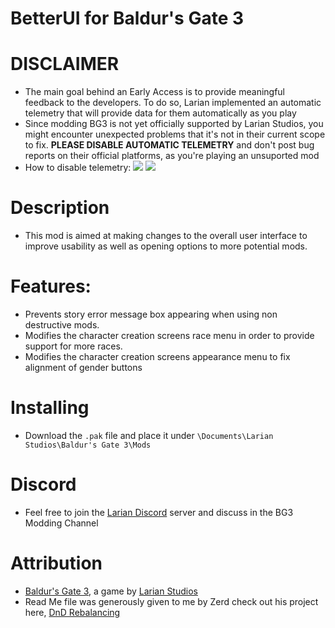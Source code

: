 BetterUI for Baldur's Gate 3
=======

# DISCLAIMER
* The main goal behind an Early Access is to provide meaningful feedback to the developers. To do so, Larian implemented an automatic telemetry that will provide data for them automatically as you play
* Since modding BG3 is not yet officially supported by Larian Studios, you might encounter unexpected problems that it's not in their current scope to fix. **PLEASE DISABLE AUTOMATIC TELEMETRY** and don't post bug reports on their official platforms, as you're playing an unsuported mod
* How to disable telemetry:
![](https://i.imgur.com/8BSSPiW.png)
![](https://i.imgur.com/huTu79h.png)

# Description
* This mod is aimed at making changes to the overall user interface to improve usability as well as opening options to more potential mods.

# Features:
* Prevents story error message box appearing when using non destructive mods.
* Modifies the character creation screens race menu in order to provide support for more races.
* Modifies the character creation screens appearance menu to fix alignment of gender buttons

# Installing
* Download the `.pak` file and place it under `\Documents\Larian Studios\Baldur's Gate 3\Mods`

# Discord
* Feel free to join the [Larian Discord](https://discord.com/invite/larianstudios) server and discuss in the BG3 Modding Channel

# Attribution
- [Baldur's Gate 3](https://store.steampowered.com/app/1086940/Baldurs_Gate_3/), a game by [Larian Studios](http://larian.com/)
- Read Me file was generously given to me by Zerd check out his project here, [DnD Rebalancing](https://github.com/ZerdBG3/DnD-Rebalancing/)
